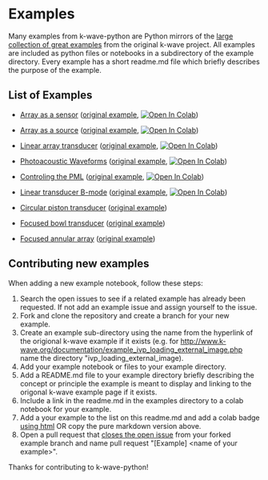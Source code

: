 # Examples

Many examples from k-wave-python are Python mirrors of the [large collection of great examples](http://www.k-wave.org/documentation/k-wave_examples.php) from the original k-wave project.
All examples are included as python files or notebooks in a subdirectory of the example directory.
Every example has a short readme.md file which briefly describes the purpose of the example.

## List of Examples

- [Array as a sensor](at_array_as_sensor/) ([original example](http://www.k-wave.org/documentation/example_at_array_as_sensor.php), [![Open In Colab](https://colab.research.google.com/assets/colab-badge.svg)](https://colab.research.google.com/github/waltsims/k-wave-python/blob/master/examples/at_array_as_sensor/at_array_as_sensor.ipynb))
- [Array as a source](at_array_as_source/) ([original example](http://www.k-wave.org/documentation/example_at_array_as_source.php), [![Open In Colab](https://colab.research.google.com/assets/colab-badge.svg)](https://colab.research.google.com/github/waltsims/k-wave-python/blob/master/examples/at_array_as_source/at_array_as_source.ipynb))
- [Linear array transducer](at_linear_array_transducer/)
([original example](http://www.k-wave.org/documentation/example_at_linear_array_transducer.php), [![Open In Colab](https://colab.research.google.com/assets/colab-badge.svg)](https://colab.research.google.com/github/waltsims/k-wave-python/blob/master/examples/at_linear_array_transducer/at_linear_array_transducer.ipynb))
- [Photoacoustic Waveforms](ivp_photoacoustic_waveforms/) ([original example](http://www.k-wave.org/documentation/example_ivp_photoacoustic_waveforms.php), [![Open In Colab](https://colab.research.google.com/assets/colab-badge.svg)](https://colab.research.google.com/github/waltsims/k-wave-python/blob/master/examples/ivp_photoacoustic_waveforms/ivp_photoacoustic_waveforms.ipynb))
- [Controling the PML](na_controlling_the_pml/)
([original example](http://www.k-wave.org/documentation/example_na_controlling_the_pml.php), [![Open In Colab](https://colab.research.google.com/assets/colab-badge.svg)](https://colab.research.google.com/github/waltsims/k-wave-python/blob/master/examples/na_controlling_the_pml/na_controlling_the_pml.ipynb))
- [Linear transducer B-mode](us_bmode_linear_transducer/) ([original example](http://www.k-wave.org/documentation/example_us_bmode_linear_transducer.php), [![Open In Colab](https://colab.research.google.com/assets/colab-badge.svg)](https://colab.research.google.com/github/waltsims/k-wave-python/blob/master/examples/us_bmode_linear_transducer/us_bmode_linear_transducer.ipynb))    

- [Circular piston transducer](at_circular_piston/) ([original example](http://www.k-wave.org/documentation/example_at_piston_and_bowl_transducers.php#heading3))
- [Focused bowl transducer](at_focused_bowl_3D/) ([original example](http://www.k-wave.org/documentation/example_at_piston_and_bowl_transducers.php#heading5))
- [Focused annular array](at_focused_annular_array/) ([original example](http://www.k-wave.org/documentation/example_at_piston_and_bowl_transducers.php#heading7))


 


## Contributing new examples

When adding a new example notebook, follow these steps:

1. Search the open issues to see if a related example has already been requested. If not add an example issue and assign yourself to the issue.
3. Fork and clone the repository and create a branch for your new example.
2. Create an example sub-directory using the name from the hyperlink of the origional k-wave example if it exists (e.g. for http://www.k-wave.org/documentation/example_ivp_loading_external_image.php name the directory "ivp_loading_external_image).
3. Add your example notebook or files to your example directory.
4. Add a README.md file to your example directory briefly describing the concept or principle the example is meant to display and linking to the origonal k-wave example page if it exists.
5. Include a link in the readme.md in the examples directory to a colab notebook for your example.
6. Add a your example to the list on this readme.md and add a colab badge [using html](https://openincolab.com/) OR copy the pure markdown version above.
7. Open a pull request that [closes the open issue](https://docs.github.com/en/issues/tracking-your-work-with-issues/linking-a-pull-request-to-an-issue) from your forked example branch and name pull request "[Example] \<name of your example\>".

Thanks for contributing to k-wave-python!
